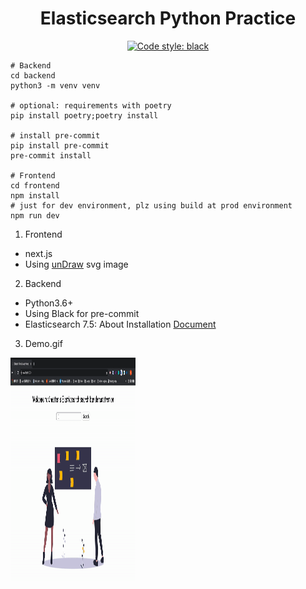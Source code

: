 <h1 align="center">Elasticsearch Python Practice</h1>

<p align="center">
<a href="https://github.com/psf/black">
<img alt="Code style: black" src="https://img.shields.io/badge/code%20style-black-000000.svg"></a>
</p>

```shell
# Backend
cd backend
python3 -m venv venv

# optional: requirements with poetry
pip install poetry;poetry install

# install pre-commit
pip install pre-commit
pre-commit install

# Frontend
cd frontend
npm install
# just for dev environment, plz using build at prod environment
npm run dev
```

1. Frontend
  - next.js
  - Using [unDraw](https://undraw.co/?fbclid=IwAR2WAsw_6Mt8N8cFB2KwjAB0_axgo_G8YSY5-wzjKeV9qwxvTudD6MtH938) svg image

2. Backend
  - Python3.6+
  - Using Black for pre-commit
  - Elasticsearch 7.5: About Installation [Document](https://www.elastic.co/guide/en/elasticsearch/reference/current/install-elasticsearch.html)

3. Demo.gif
<img src="https://github.com/Chestermozhao/elasticsearch_practice/blob/master/demo.gif" width=200 height=360 />
